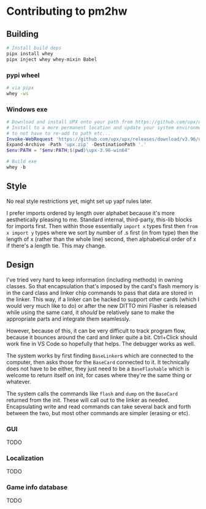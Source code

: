 # Contributing to pm2hw

## Building

```sh
# Install build deps
pipx install whey
pipx inject whey whey-mixin Babel
```

### pypi wheel

```sh
# via pipx
whey -ws
```

### Windows exe

```ps1
# Download and install UPX onto your path from https://github.com/upx/upx/releases/
# Install to a more permanent location and update your system environment variables
# to not have to re-add to path etc...
Invoke-WebRequest 'https://github.com/upx/upx/releases/download/v3.96/upx-3.96-win64.zip' -OutFile 'upx.zip'
Expand-Archive -Path 'upx.zip' -DestinationPath '.'
$env:PATH = "$env:PATH;$(pwd)\upx-3.96-win64"

# Build exe
whey -b
```

## Style

No real style restrictions yet, might set up yapf rules later.

I prefer imports ordered by length over alphabet because it's more aesthetically pleasing to me. Standard internal, third-party, this-lib blocks for imports first. Then within those essentially `import x` types first then `from x import y` types where we sort by number of .s first (in from type) then the length of x (rather than the whole line) second, then alphabetical order of x if there's a length tie. This may change.

## Design

I've tried very hard to keep information (including methods) in owning classes. So that encapsulation that's imposed by the card's flash memory is in the card class and linker chip commands to pass that data are stored in the linker. This way, if a linker can be hacked to support other cards (which I would very much like to do) or after the new DITTO mini Flasher is released while using the same card, it _should_ be relatively sane to make the appropriate parts and integrate them seamlessly.

However, because of this, it can be very difficult to track program flow, because it bounces around the card and linker quite a bit. Ctrl+Click should work fine in VS Code so hopefully that helps. The debugger works as well.

The system works by first finding `BaseLinker`s which are connected to the computer, then asks those for the `BaseCard` connected to it. It technically does not have to be either, they just need to be a `BaseFlashable` which is welcome to return itself on init, for cases where they're the same thing or whatever.

The system calls the commands like `flash` and `dump` on the `BaseCard` returned from the init. These will call out to the linker as needed. Encapsulating write and read commands can take several back and forth between the two, but most other commands are simpler (erasing or etc).

### GUI

TODO

### Localization

TODO

### Game info database

TODO
